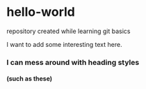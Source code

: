 # hello-world
repository created while learning git basics

I want to add some interesting text here.
### I can mess around with heading styles
#### (such as these)
